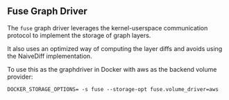 ## Fuse Graph Driver

The `fuse` graph driver leverages the kernel-userspace communication protocol to implement the storage of graph layers.

It also uses an optimized way of computing the layer diffs and avoids using the NaiveDiff implementation.

To use this as the graphdriver in Docker with aws as the backend volume provider:

```
DOCKER_STORAGE_OPTIONS= -s fuse --storage-opt fuse.volume_driver=aws
```
